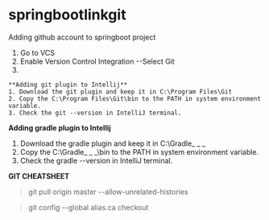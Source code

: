 # springbootlinkgit

Adding github account to springboot project
  1. Go to VCS
  2. Enable Version Control Integration
    --Select Git
  3. 
    **Adding git plugin to Intellij**
    1. Download the git plugin and keep it in C:\Program Files\Git
    2. Copy the C:\Program Files\Git\bin to the PATH in system environment variable.
    3. Check the git --version in IntelliJ terminal.

**Adding gradle plugin to Intellij**
  1. Download the gradle plugin and keep it in C:\Gradle_ _ _
  2. Copy the C:\Gradle_ _ _\bin to the PATH in system environment variable.
  3. Check the gradle --version in IntelliJ terminal.

**GIT CHEATSHEET**

>git pull origin master --allow-unrelated-histories

>git config --global alias.ca checkout


